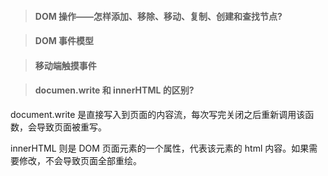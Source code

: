 > #### DOM 操作——怎样添加、移除、移动、复制、创建和查找节点?

> #### DOM 事件模型

> #### 移动端触摸事件

> #### documen.write 和 innerHTML 的区别?

document.write 是直接写入到页面的内容流，每次写完关闭之后重新调用该函数，会导致页面被重写。

innerHTML 则是 DOM 页面元素的一个属性，代表该元素的 html 内容。如果需要修改，不会导致页面全部重绘。
